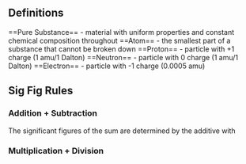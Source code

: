 ## Definitions

==Pure Substance== - material with uniform properties and constant chemical composition throughout
==Atom== - the smallest part of a substance that cannot be broken down
==Proton== - particle with +1 charge (1 amu/1 Dalton)
==Neutron== - particle with 0 charge (1 amu/1 Dalton)
==Electron== - particle with -1 charge (0.0005 amu)

## Sig Fig Rules
### Addition + Subtraction
The significant figures of the sum are determined by the additive with 

### Multiplication + Division

